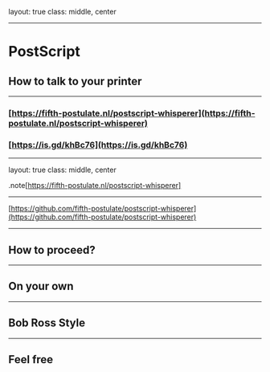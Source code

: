layout: true
class: middle, center

---

# PostScript
## How to talk to your printer

---

### [https://fifth-postulate.nl/postscript-whisperer](https://fifth-postulate.nl/postscript-whisperer)

### [https://is.gd/khBc76](https://is.gd/khBc76)

---
layout: true
class: middle, center

.note[https://fifth-postulate.nl/postscript-whisperer]

---

[https://github.com/fifth-postulate/postscript-whisperer](https://github.com/fifth-postulate/postscript-whisperer)

---

## How to proceed?

---

## On your own

---

## Bob Ross Style

---

## Feel free
